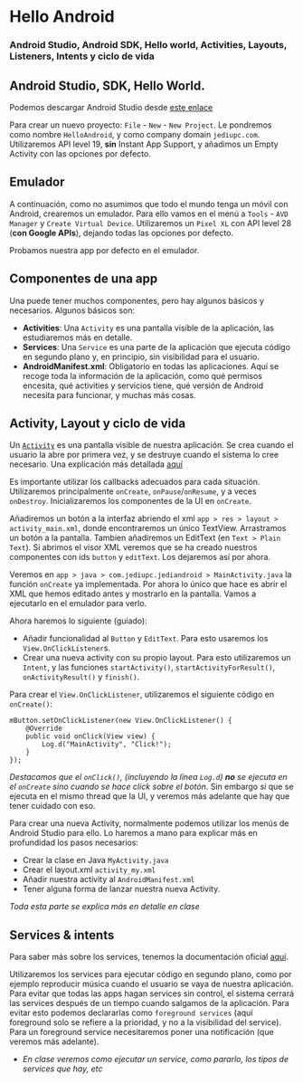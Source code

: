 # Hello Android
### Android Studio, Android SDK, Hello world, Activities, Layouts, Listeners, Intents y ciclo de vida


## Android Studio, SDK, Hello World.
Podemos descargar Android Studio desde [este enlace](https://developer.android.com/studio/)

Para crear un nuevo proyecto: `File` - `New` - `New Project`.
Le pondremos como nombre `HelloAndroid`, y como company domain `jediupc.com`.
Utilizaremos API level 19, **sin** Instant App Support, y añadimos un Empty Activity con las opciones por defecto.


## Emulador
A continuación, como no asumimos que todo el mundo tenga un móvil con Android, crearemos un emulador.
Para ello vamos en el menú a `Tools` - `AVD Manager` y `Create Virtual Device`.
Utilizaremos un `Pixel XL` con API level 28 (**con Google APIs**), dejando todas las opciones por defecto.

Probamos nuestra app por defecto en el emulador.

## Componentes de una app
Una puede tener muchos componentes, pero hay algunos básicos y necesarios. Algunos básicos son:

* **Activities**: Una `Activity` es una pantalla visible de la aplicación, las estudiaremos más en detalle.
* **Services**: Una `Service` es una parte de la aplicación que ejecuta código en segundo plano y, en principio, sin visibilidad para el usuario.
* **AndroidManifest.xml**: Obligatorio en todas las aplicaciones. Aquí se recoge toda la información de la aplicación, como qué permisos encesita, qué activities y servicios tiene, qué versión de Android necesita para funcionar, y muchas más cosas.

## Activity, Layout y ciclo de vida

Un [`Activity`](https://developer.android.com/guide/components/activities/) es una pantalla visible de nuestra aplicación. Se crea cuando el usuario la abre por primera vez, y se destruye cuando el sistema lo cree necesario. Una explicación más detallada [aquí](https://developer.android.com/guide/components/activities/activity-lifecycle)

Es importante utilizar los callbacks adecuados para cada situación. Utilizaremos principalmente `onCreate`, `onPause`/`onResume`, y a veces `onDestroy`. Inicializaremos los componentes de la UI en `onCreate`.

Añadiremos un botón a la interfaz abriendo el xml `app > res > layout > activity_main.xml`, donde encontraremos un único TextView. Arrastramos un botón a la pantalla. Tambien añadiremos un EditText (en `Text > Plain Text`). Si abrimos el visor XML veremos que se ha creado nuestros componentes con ids `button` y `editText`. Los dejaremos así por ahora.

Veremos en `app > java > com.jediupc.jediandroid > MainActivity.java` la función `onCreate` ya implementada. Por ahora lo único que hace es abrir el XML que hemos editado antes y mostrarlo en la pantalla. Vamos a ejecutarlo en el emulador para verlo.

Ahora haremos lo siguiente (guiado):

* Añadir funcionalidad al `Button` y `EditText`. Para esto usaremos los `View.OnClickListener`s.
* Crear una nueva activity con su propio layout. Para esto utilizaremos un `Intent`, y las funciones `startActivity()`, `startActivityForResult()`, `onActivityResult()` y `finish()`.

Para crear el `View.OnClickListener`, utilizaremos el siguiente código en `onCreate()`:
```
mButton.setOnClickListener(new View.OnClickListener() {
    @Override
    public void onClick(View view) {
        Log.d("MainActivity", "Click!");
    }
});
```
*Destacamos que el `onClick()`, (incluyendo la línea `Log.d`) **no** se ejecuta en el `onCreate` sino cuando se hace click sobre el botón*. Sin embargo *si* que se ejecuta en el mismo thread que la UI, y veremos más adelante que hay que tener cuidado con eso.

Para crear una nueva Activity, normalmente podemos utilizar los menús de Android Studio para ello. Lo haremos a mano para explicar más en profundidad los pasos necesarios:

* Crear la clase en Java `MyActivity.java`
* Crear el layout.xml `activity_my.xml`
* Añadir nuestra activity al `AndroidManifest.xml`
* Tener alguna forma de lanzar nuestra nueva Activity.

*Toda esta parte se explica más en detalle en clase*


## Services & intents

Para saber más sobre los services, tenemos la documentación oficial [aquí](https://developer.android.com/guide/components/services).

Utilizaremos los services para ejecutar código en segundo plano, como por ejemplo reproducir música cuando el usuario se vaya de nuestra aplicación. Para evitar que todas las apps hagan services sin control, el sistema cerrará las services después de un tiempo cuando salgamos de la aplicación. Para evitar esto podemos declararlas como `foreground services` (aquí foreground solo se refiere a la prioridad, y no a la visibilidad del service). Para un foreground service necesitaremos poner una notificación (que veremos más adelante).

* *En clase veremos como ejecutar un service, como pararlo, los tipos de services que hay, etc*






